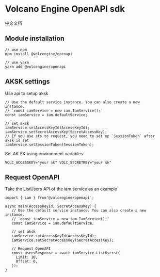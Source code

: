 # Volcano Engine OpenAPI sdk
[中文文档](./README_zh.md)
## Module installation
```
// use npm
npm install @volcengine/openapi

// use yarn
yarn add @volcengine/openapi
```
## AKSK settings
Use api to setup aksk
```
// Use the default service instance. You can also create a new instance.
// `const iamService = new iam.IamService();`
const iamService = iam.defaultService;

// set aksk
iamService.setAccessKeyId(AccessKeyId);
iamService.setSecretAccessKey(SecretAccessKey);
// If you use sts to request, you need to set up `SessionToken` after aksk is set
iamService.setSessionToken(SessionToken);
```

Set AK SK using environment variables
```
VOLC_ACCESSKEY="your ak" VOLC_SECRETKEY="your sk"
```

## Request OpenAPI
Take the ListUsers API of the iam service as an example
```
import { iam } from'@volcengine/openapi';

async main(AccessKeyId, SecretAccessKey) {
   // Use the default service instance. You can also create a new instance.
   // `const iamService = new iam.IamService();`
   const iamService = iam.defaultService;

   // set aksk
   iamService.setAccessKeyId(AccessKeyId);
   iamService.setSecretAccessKey(SecretAccessKey);
  
   // Request OpenAPI
   const usersResponse = await iamService.ListUsers({
     Limit: 10,
     Offset: 0,
   });
}
```